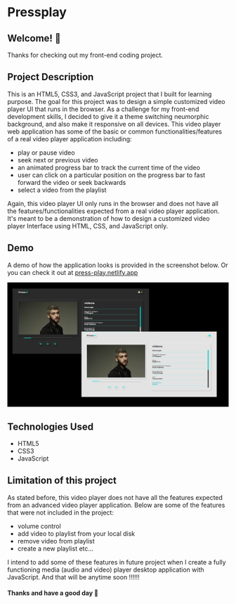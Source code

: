 # Pressplay

## Welcome! 👋
Thanks for checking out my front-end coding project.

## Project Description

This is an HTML5, CSS3, and JavaScript project that I built for learning purpose. The goal for this project was to design a simple customized video player UI that runs in the browser. As a challenge for my front-end development skills, I decided to give it a theme switching neumorphic background, and also make it responsive on all devices. This video player web application has some of the basic or common functionalities/features of a real video player application including:

* play or pause video
* seek next or previous video
* an animated progress bar to track the current time of the video
* user can click on a particular position on the progress bar to fast forward the video or seek backwards
* select a video from the playlist

Again, this video player UI only runs in the browser and does not have all the features/functionalities expected from a real video player application. It's meant to be a demonstration of how to design a customized video player Interface using HTML, CSS, and JavaScript only.

## Demo

A demo of how the application looks is provided in the screenshot below. Or you can check it out at [press-play.netlify.app](https://press-play.netlify.app/)

![](https://github.com/prince381/pressplay/blob/master/pp.png)

## Technologies Used

* HTML5
* CSS3
* JavaScript

## Limitation of this project

As stated before, this video player does not have all the features expected from an advanced video player application. Below are some of the features that were not included in the project:

* volume control
* add video to playlist from your local disk
* remove video from playlist
* create a new playlist etc...

I intend to add some of these features in future project when I create a fully functioning media (audio and video) player desktop application with JavaScript. And that will be anytime soon !!!!!!

#### Thanks and have a good day 👋
